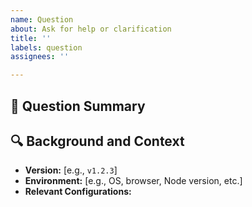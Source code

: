 ```yaml
---
name: Question
about: Ask for help or clarification
title: ''
labels: question
assignees: ''

---
```


## 📝 Question Summary

<!-- Briefly describe your question or the challenge you're facing. Keep it concise. -->


## 🔍 Background and Context

- **Version:** [e.g., `v1.2.3`] <!-- Mention the software version you're using -->
- **Environment:** [e.g., OS, browser, Node version, etc.]
- **Relevant Configurations:** 
  <!-- If there are specific configuration files or settings related to your question, include them here. -->
